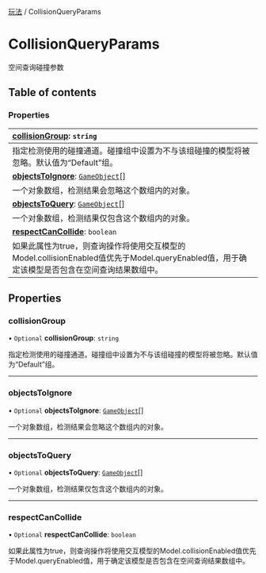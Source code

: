 [玩法](../groups/玩法.玩法.md) / CollisionQueryParams

# CollisionQueryParams <Badge type="tip" text="Interface" /> <Score text="CollisionQueryParams" />

空间查询碰撞参数

## Table of contents

### Properties <Score text="Properties" /> 
| **[collisionGroup](mw.CollisionQueryParams.md#collisiongroup)**: `string`  |
| :-----|
| 指定检测使用的碰撞通道。碰撞组中设置为不与该组碰撞的模型将被忽略。默认值为“Default”组。|
| **[objectsToIgnore](mw.CollisionQueryParams.md#objectstoignore)**: [`GameObject`](../classes/mw.GameObject.md)[]  |
| 一个对象数组，检测结果会忽略这个数组内的对象。|
| **[objectsToQuery](mw.CollisionQueryParams.md#objectstoquery)**: [`GameObject`](../classes/mw.GameObject.md)[]  |
| 一个对象数组，检测结果仅包含这个数组内的对象。|
| **[respectCanCollide](mw.CollisionQueryParams.md#respectcancollide)**: `boolean`  |
| 如果此属性为true，则查询操作将使用交互模型的Model.collisionEnabled值优先于Model.queryEnabled值，用于确定该模型是否包含在空间查询结果数组中。|

## Properties

### collisionGroup <Score text="collisionGroup" /> 

• `Optional` **collisionGroup**: `string`

指定检测使用的碰撞通道。碰撞组中设置为不与该组碰撞的模型将被忽略。默认值为“Default”组。

___

### objectsToIgnore <Score text="objectsToIgnore" /> 

• `Optional` **objectsToIgnore**: [`GameObject`](../classes/mw.GameObject.md)[]

一个对象数组，检测结果会忽略这个数组内的对象。

___

### objectsToQuery <Score text="objectsToQuery" /> 

• `Optional` **objectsToQuery**: [`GameObject`](../classes/mw.GameObject.md)[]

一个对象数组，检测结果仅包含这个数组内的对象。

___

### respectCanCollide <Score text="respectCanCollide" /> 

• `Optional` **respectCanCollide**: `boolean`

如果此属性为true，则查询操作将使用交互模型的Model.collisionEnabled值优先于Model.queryEnabled值，用于确定该模型是否包含在空间查询结果数组中。
